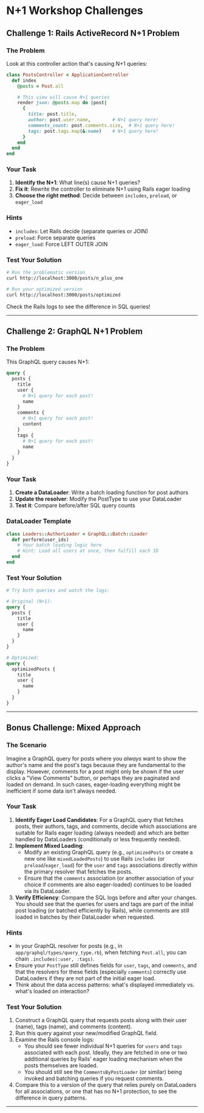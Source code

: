 # N+1 Workshop Challenges

## Challenge 1: Rails ActiveRecord N+1 Problem

### The Problem

Look at this controller action that's causing N+1 queries:

```ruby
class PostsController < ApplicationController
  def index
    @posts = Post.all

    # This view will cause N+1 queries
    render json: @posts.map do |post|
      {
        title: post.title,
        author: post.user.name,        # N+1 query here!
        comments_count: post.comments.size,  # N+1 query here!
        tags: post.tags.map(&:name)    # N+1 query here!
      }
    end
  end
end
```

### Your Task

1. **Identify the N+1**: What line(s) cause N+1 queries?
2. **Fix it**: Rewrite the controller to eliminate N+1 using Rails eager loading
3. **Choose the right method**: Decide between `includes`, `preload`, or `eager_load`

### Hints

- `includes`: Let Rails decide (separate queries or JOIN)
- `preload`: Force separate queries
- `eager_load`: Force LEFT OUTER JOIN

### Test Your Solution

```bash
# Run the problematic version
curl http://localhost:3000/posts/n_plus_one

# Run your optimized version
curl http://localhost:3000/posts/optimized
```

Check the Rails logs to see the difference in SQL queries!

---

## Challenge 2: GraphQL N+1 Problem

### The Problem

This GraphQL query causes N+1:

```graphql
query {
  posts {
    title
    user {
      # N+1 query for each post!
      name
    }
    comments {
      # N+1 query for each post!
      content
    }
    tags {
      # N+1 query for each post!
      name
    }
  }
}
```

### Your Task

1. **Create a DataLoader**: Write a batch loading function for post authors
2. **Update the resolver**: Modify the PostType to use your DataLoader
3. **Test it**: Compare before/after SQL query counts

### DataLoader Template

```ruby
class Loaders::AuthorLoader < GraphQL::Batch::Loader
  def perform(user_ids)
    # Your batch loading logic here
    # Hint: Load all users at once, then fulfill each ID
  end
end
```

### Test Your Solution

```graphql
# Try both queries and watch the logs:

# Original (N+1):
query {
  posts {
    title
    user {
      name
    }
  }
}

# Optimized:
query {
  optimizedPosts {
    title
    user {
      name
    }
  }
}
```

---

## Bonus Challenge: Mixed Approach

### The Scenario

Imagine a GraphQL query for posts where you _always_ want to show the author's name and the post's tags because they are fundamental to the display. However, comments for a post might only be shown if the user clicks a "View Comments" button, or perhaps they are paginated and loaded on demand. In such cases, eager-loading everything might be inefficient if some data isn't always needed.

### Your Task

1.  **Identify Eager Load Candidates**: For a GraphQL query that fetches posts, their authors, tags, and comments, decide which associations are suitable for Rails eager loading (always needed) and which are better handled by DataLoaders (conditionally or less frequently needed).
2.  **Implement Mixed Loading**:
    - Modify an existing GraphQL query (e.g., `optimizedPosts` or create a new one like `mixedLoadedPosts`) to use Rails `includes` (or `preload`/`eager_load`) for the `user` and `tags` associations directly within the primary resolver that fetches the posts.
    - Ensure that the `comments` association (or another association of your choice if comments are also eager-loaded) continues to be loaded via its DataLoader.
3.  **Verify Efficiency**: Compare the SQL logs before and after your changes. You should see that the queries for users and tags are part of the initial post loading (or batched efficiently by Rails), while comments are still loaded in batches by their DataLoader when requested.

### Hints

- In your GraphQL resolver for posts (e.g., in `app/graphql/types/query_type.rb`), when fetching `Post.all`, you can chain `.includes(:user, :tags)`.
- Ensure your `PostType` still defines fields for `user`, `tags`, and `comments`, and that the resolvers for these fields (especially `comments`) correctly use DataLoaders if they are not part of the initial eager load.
- Think about the data access patterns: what's displayed immediately vs. what's loaded on interaction?

### Test Your Solution

1.  Construct a GraphQL query that requests posts along with their user (name), tags (name), and comments (content).
2.  Run this query against your new/modified GraphQL field.
3.  Examine the Rails console logs:
    - You should see fewer individual N+1 queries for `users` and `tags` associated with each post. Ideally, they are fetched in one or two additional queries by Rails' eager loading mechanism when the posts themselves are loaded.
    - You should still see the `CommentsByPostLoader` (or similar) being invoked and batching queries if you request comments.
4.  Compare this to a version of the query that relies purely on DataLoaders for all associations, or one that has no N+1 protection, to see the difference in query patterns.

---
